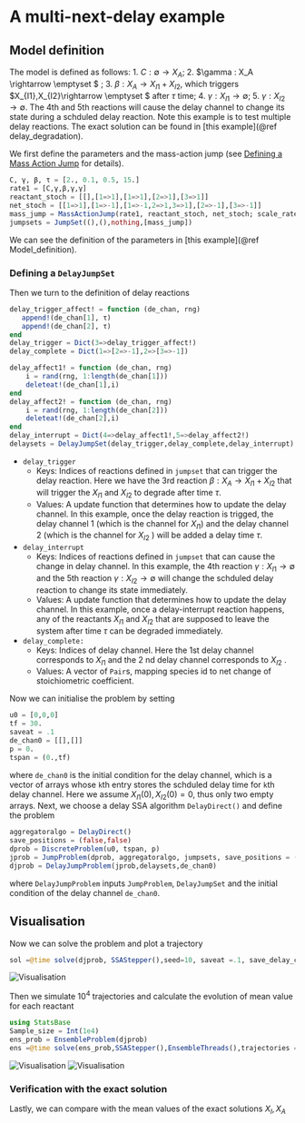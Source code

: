 # A multi-next-delay example

## Model definition

The model is defined as follows: 1. $C:\emptyset \rightarrow X_A$; 2. $\gamma : X_A \rightarrow \emptyset $ ; 3. $\beta : X_A \rightarrow  X_{I1}+X_{I2}$, which triggers $X_{I1},X_{I2}\rightarrow \emptyset $ after $\tau$ time; 4. $\gamma : X_{I1} \rightarrow \emptyset$; 5. $\gamma : X_{I2} \rightarrow \emptyset$. The 4th and 5th reactions will cause the delay channel to change its state during a schduled delay reaction. Note this example is to test multiple delay reactions. The exact solution can be found in [this example](@ref delay_degradation).

We first define the parameters and the mass-action jump (see [Defining a Mass Action Jump](https://diffeq.sciml.ai/stable/types/jump_types/#Defining-a-Mass-Action-Jump) for details).

```julia
C, γ, β, τ = [2., 0.1, 0.5, 15.]
rate1 = [C,γ,β,γ,γ]
reactant_stoch = [[],[1=>1],[1=>1],[2=>1],[3=>1]]
net_stoch = [[1=>1],[1=>-1],[1=>-1,2=>1,3=>1],[2=>-1],[3=>-1]]
mass_jump = MassActionJump(rate1, reactant_stoch, net_stoch; scale_rates =false)
jumpsets = JumpSet((),(),nothing,[mass_jump])
```
We can see the definition of the parameters in [this example](@ref Model_definition).

### Defining a `DelayJumpSet`

Then we turn to the definition of delay reactions

```julia
delay_trigger_affect! = function (de_chan, rng)
   append!(de_chan[1], τ)
   append!(de_chan[2], τ)
end
delay_trigger = Dict(3=>delay_trigger_affect!)
delay_complete = Dict(1=>[2=>-1],2=>[3=>-1]) 

delay_affect1! = function (de_chan, rng)
    i = rand(rng, 1:length(de_chan[1]))
    deleteat!(de_chan[1],i)
end
delay_affect2! = function (de_chan, rng)
    i = rand(rng, 1:length(de_chan[2]))
    deleteat!(de_chan[2],i)
end
delay_interrupt = Dict(4=>delay_affect1!,5=>delay_affect2!) 
delaysets = DelayJumpSet(delay_trigger,delay_complete,delay_interrupt)
```

- `delay_trigger`  
  - Keys: Indices of reactions defined in `jumpset` that can trigger the delay reaction. Here we have the 3rd reaction $\beta : X_A \rightarrow  X_{I1}+X_{I2}$ that will trigger the $X_{I1}$ and $X_{I2}$ to degrade after time $\tau$.
  - Values: A update function that determines how to update the delay channel. In this example, once the delay reaction is trigged, the delay channel 1 (which is the channel for $X_{I1}$) and the delay channel 2 (which is the channel for $X_{I2}$ ) will be added a delay time $\tau$.					
- `delay_interrupt`
  - Keys: Indices of reactions defined in `jumpset` that can cause the change in delay channel. In this example, the 4th reaction $\gamma : X_{I1} \rightarrow \emptyset$ and the 5th reaction $\gamma : X_{I2} \rightarrow \emptyset$ will change the schduled delay reaction to change its state immediately.
  - Values: A update function that determines how to update the delay channel. In this example, once a delay-interrupt reaction happens, any of the reactants $X_{I1}$ and $X_{I2}$ that are supposed to leave the system after time $\tau$ can be degraded immediately.
- ```delay_complete:``` 
  - Keys: Indices of delay channel. Here the 1st delay channel corresponds to $X_{I1}$ and the 2 nd delay channel corresponds to $X_{I2}$ .
  - Values: A vector of `Pair`s, mapping species id to net change of stoichiometric coefficient.

Now we can initialise the problem by setting

```julia
u0 = [0,0,0]
tf = 30.
saveat = .1
de_chan0 = [[],[]]
p = 0.
tspan = (0.,tf)
```

where `de_chan0` is the initial condition for the delay channel, which is a vector of arrays whose `k`th entry stores the schduled delay time for `k`th delay channel. Here we assume $X_{I1}(0),X_{I2}(0)=0$, thus only two empty arrays. Next, we choose a delay SSA algorithm `DelayDirect()` and define the problem

```julia
aggregatoralgo = DelayDirect()
save_positions = (false,false)
dprob = DiscreteProblem(u0, tspan, p)
jprob = JumpProblem(dprob, aggregatoralgo, jumpsets, save_positions = (false,false))
djprob = DelayJumpProblem(jprob,delaysets,de_chan0)
```

where `DelayJumpProblem` inputs `JumpProblem`, `DelayJumpSet` and the initial condition of the delay channel `de_chan0`.

## Visualisation

Now we can solve the problem and plot a trajectory

```julia
sol =@time solve(djprob, SSAStepper(),seed=10, saveat =.1, save_delay_channel = false)
```
![Visualisation](doc/src/assets/delay_multidegradation1.svg)

Then we simulate $10^4$ trajectories and calculate the evolution of mean value for each reactant

```julia
using StatsBase
Sample_size = Int(1e4)
ens_prob = EnsembleProblem(djprob)
ens =@time solve(ens_prob,SSAStepper(),EnsembleThreads(),trajectories = Sample_size, saveat = .1, save_delay_channel =false)
```
![Visualisation](doc/src/assets/delay_multidegradation2.svg)
![Visualisation](doc/src/assets/delay_multidegradation3.svg)
### Verification with the exact solution

Lastly, we can compare with the mean values of the exact solutions $X_I,X_A$

